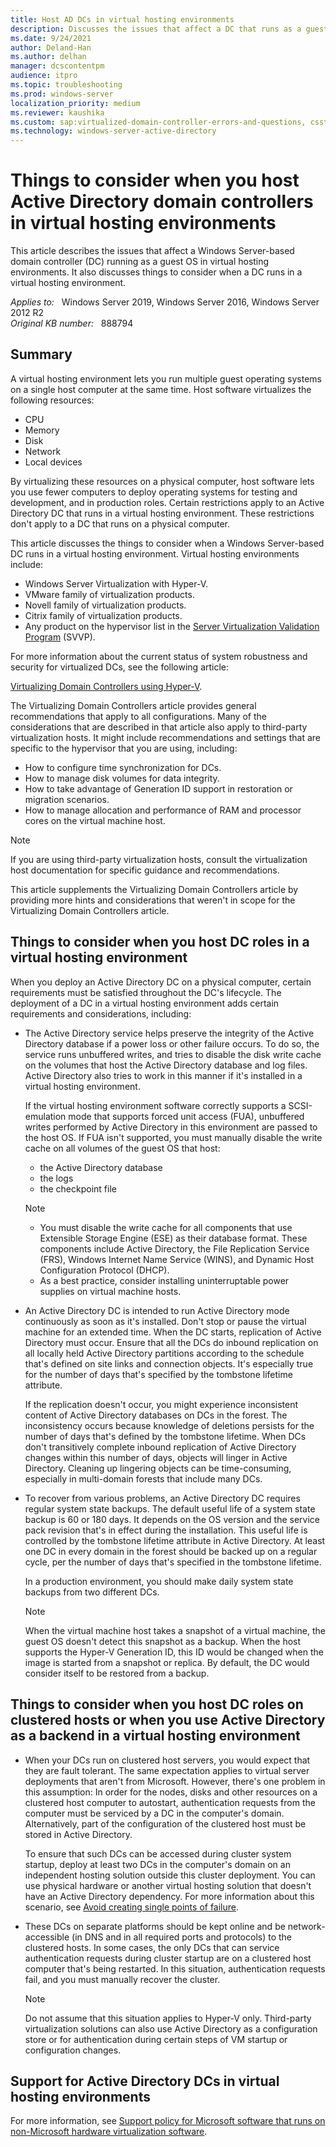 ```yaml
---
title: Host AD DCs in virtual hosting environments
description: Discusses the issues that affect a DC that runs as a guest operating system (OS) in virtual hosting environments in Windows Server.
ms.date: 9/24/2021
author: Deland-Han
ms.author: delhan
manager: dcscontentpm
audience: itpro
ms.topic: troubleshooting
ms.prod: windows-server
localization_priority: medium
ms.reviewer: kaushika
ms.custom: sap:virtualized-domain-controller-errors-and-questions, csstroubleshoot
ms.technology: windows-server-active-directory
---
```

# Things to consider when you host Active Directory domain controllers in virtual hosting environments

This article describes the issues that affect a Windows Server-based domain controller (DC) running as a guest OS in virtual hosting environments. It also discusses things to consider when a DC runs in a virtual hosting environment.

_Applies to:_ &nbsp; Windows Server 2019, Windows Server 2016, Windows Server 2012 R2  
_Original KB number:_ &nbsp; 888794

## Summary

A virtual hosting environment lets you run multiple guest operating systems on a single host computer at the same time. Host software virtualizes the following resources:

- CPU
- Memory
- Disk
- Network
- Local devices

By virtualizing these resources on a physical computer, host software lets you use fewer computers to deploy operating systems for testing and development, and in production roles. Certain restrictions apply to an Active Directory DC that runs in a virtual hosting environment. These restrictions don't apply to a DC that runs on a physical computer.

This article discusses the things to consider when a Windows Server-based DC runs in a virtual hosting environment. Virtual hosting environments include:

- Windows Server Virtualization with Hyper-V.
- VMware family of virtualization products.
- Novell family of virtualization products.
- Citrix family of virtualization products.
- Any product on the hypervisor list in the [Server Virtualization Validation Program](https://www.windowsservercatalog.com/svvp.aspx) (SVVP).

For more information about the current status of system robustness and security for virtualized DCs, see the following article:

[Virtualizing Domain Controllers using Hyper-V](/windows-server/identity/ad-ds/get-started/virtual-dc/virtualized-domain-controllers-hyper-v). 

The Virtualizing Domain Controllers article provides general recommendations that apply to all configurations. Many of the considerations that are described in that article also apply to third-party virtualization hosts. It might include recommendations and settings that are specific to the hypervisor that you are using, including:

- How to configure time synchronization for DCs.
- How to manage disk volumes for data integrity.
- How to take advantage of Generation ID support in restoration or migration scenarios.
- How to manage allocation and performance of RAM and processor cores on the virtual machine host.

> [!NOTE]
> If you are using third-party virtualization hosts, consult the virtualization host documentation for specific guidance and recommendations.

This article supplements the Virtualizing Domain Controllers article by providing more hints and considerations that weren't in scope for the Virtualizing Domain Controllers article.

## Things to consider when you host DC roles in a virtual hosting environment

When you deploy an Active Directory DC on a physical computer, certain requirements must be satisfied throughout the DC's lifecycle. The deployment of a DC in a virtual hosting environment adds certain requirements and considerations, including:

- The Active Directory service helps preserve the integrity of the Active Directory database if a power loss or other failure occurs. To do so, the service runs unbuffered writes, and tries to disable the disk write cache on the volumes that host the Active Directory database and log files. Active Directory also tries to work in this manner if it's installed in a virtual hosting environment.

   If the virtual hosting environment software correctly supports a SCSI-emulation mode that supports forced unit access (FUA), unbuffered writes performed by Active Directory in this environment are passed to the host OS. If FUA isn't supported, you must manually disable the write cache on all volumes of the guest OS that host:

  - the Active Directory database
  - the logs
  - the checkpoint file

   > [!NOTE]
   >
   > - You must disable the write cache for all components that use Extensible Storage Engine (ESE) as their database format. These components include Active Directory, the File Replication Service (FRS), Windows Internet Name Service (WINS), and Dynamic Host Configuration Protocol (DHCP).
   > - As a best practice, consider installing uninterruptable power supplies on virtual machine hosts.

- An Active Directory DC is intended to run Active Directory mode continuously as soon as it's installed. Don't stop or pause the virtual machine for an extended time. When the DC starts, replication of Active Directory must occur. Ensure that all the DCs do inbound replication on all locally held Active Directory partitions according to the schedule that's defined on site links and connection objects. It's especially true for the number of days that's specified by the tombstone lifetime attribute.

   If the replication doesn't occur, you might experience inconsistent content of Active Directory databases on DCs in the forest. The inconsistency occurs because knowledge of deletions persists for the number of days that's defined by the tombstone lifetime. When DCs don't transitively complete inbound replication of Active Directory changes within this number of days, objects will linger in Active Directory. Cleaning up lingering objects can be time-consuming, especially in multi-domain forests that include many DCs.

- To recover from various problems, an Active Directory DC requires regular system state backups. The default useful life of a system state backup is 60 or 180 days. It depends on the OS version and the service pack revision that's in effect during the installation. This useful life is controlled by the tombstone lifetime attribute in Active Directory. At least one DC in every domain in the forest should be backed up on a regular cycle, per the number of days that's specified in the tombstone lifetime.

    In a production environment, you should make daily system state backups from two different DCs.

    > [!NOTE]
    > When the virtual machine host takes a snapshot of a virtual machine, the guest OS doesn't detect this snapshot as a backup. When the host supports the Hyper-V Generation ID, this ID would be changed when the image is started from a snapshot or replica. By default, the DC would consider itself to be restored from a backup.

## Things to consider when you host DC roles on clustered hosts or when you use Active Directory as a backend in a virtual hosting environment

- When your DCs run on clustered host servers, you would expect that they are fault tolerant. The same expectation applies to virtual server deployments that aren't from Microsoft. However, there's one problem in this assumption: In order for the nodes, disks and other resources on a clustered host computer to autostart, authentication requests from the computer must be serviced by a DC in the computer's domain. Alternatively, part of the configuration of the clustered host must be stored in Active Directory.

    To ensure that such DCs can be accessed during cluster system startup, deploy at least two DCs in the computer's domain on an independent hosting solution outside this cluster deployment. You can use physical hardware or another virtual hosting solution that doesn't have an Active Directory dependency. For more information about this scenario, see [Avoid creating single points of failure](/windows-server/identity/ad-ds/get-started/virtual-dc/virtualized-domain-controllers-hyper-v#avoid-creating-single-points-of-failure).

- These DCs on separate platforms should be kept online and be network-accessible (in DNS and in all required ports and protocols) to the clustered hosts. In some cases, the only DCs that can service authentication requests during cluster startup are on a clustered host computer that's being restarted. In this situation, authentication requests fail, and you must manually recover the cluster.

    > [!NOTE]
    > Do not assume that this situation applies to Hyper-V only. Third-party virtualization solutions can also use Active Directory as a configuration store or for authentication during certain steps of VM startup or configuration changes.

## Support for Active Directory DCs in virtual hosting environments

For more information, see [Support policy for Microsoft software that runs on non-Microsoft hardware virtualization software](https://support.microsoft.com/help/897615/support-policy-for-microsoft-software-that-runs-on-non-microsoft-hardw).
